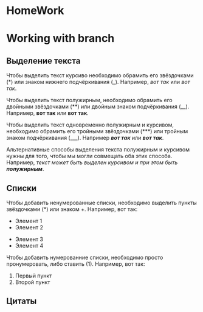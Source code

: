 # HomeWork
# Working with branch

## Выделение текста

Чтобы выделить текст курсиво необходимо обрамить его звёздочками (*) или знаком нижнего подчёркивания (_). Например, *вот так* или _вот так_.

Чтобы выделить текст полужирным, необходимо обрамить его двойными звёздочками (**) или двойным знаком подчёркивания (__). Например, **вот так** или __вот так__.

Чтобы выделить текст одновременно полужирным и курсивом, необходимо обрамить его тройными звёздочками (***) или тройным знаком подчёркивания (___). Например ***вот так*** или ___вот так___.

Альтернативные способы выделения текста полужирным и курсивом нужны для того, чтобы мы могли совмещать оба этих способа. Например, _текст может быть выделен курсивом и при этом быть **полужирным**_.

## Списки

Чтобы добавить ненумерованные списки, необходимо выделить пункты звёздочками (*) или знаком +.
Например, вот так:

* Элемент 1
* Элемент 2
+ Элемент 3
+ Элемент 4

Чтобы добавить нумерованние списки, необходимо просто пронумеровать, либо ставить (1). Например, вот так:

1. Первый пункт
1. Второй пункт


## Цитаты
